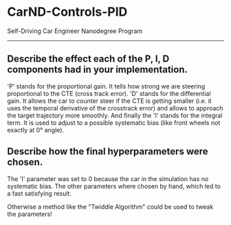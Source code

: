 # CarND-Controls-PID
Self-Driving Car Engineer Nanodegree Program

---

## Describe the effect each of the P, I, D components had in your implementation.
'P' stands for the proportional gain. It tells how strong we are steering proportional to the CTE (cross track error).
'D' stands for the differential gain. It allows the car to counter steer if the CTE is getting smaller (i.e. it uses the temporal derivative of the crosstrack error) and allows to approach the target trajectory more smoothly.
And finally the 'I' stands for the integral term. It is used to adjust to a possible systematic bias (like front wheels not exactly at 0° angle).

## Describe how the final hyperparameters were chosen.
The 'I' parameter was set to 0 because the car in the simulation has no systematic bias. The other parameters where chosen by hand, which led to a fast satisfying result.

Otherwise a method like the "Twiddle Algorithm" could be used to tweak the parameters!
